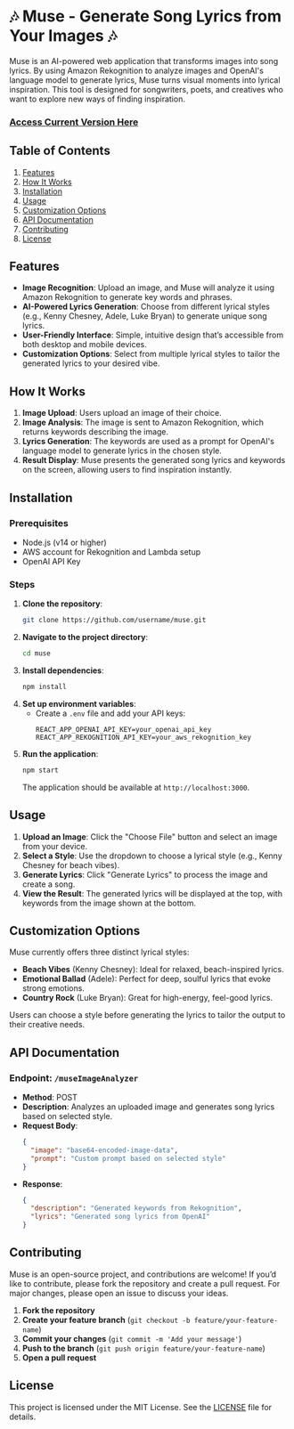 # 🎶 Muse - Generate Song Lyrics from Your Images 🎶

Muse is an AI-powered web application that transforms images into song lyrics. By using Amazon Rekognition to analyze images and OpenAI's language model to generate lyrics, Muse turns visual moments into lyrical inspiration. This tool is designed for songwriters, poets, and creatives who want to explore new ways of finding inspiration.

### [Access Current Version Here](https://master.d2el33hfyb2pay.amplifyapp.com/) ###

## Table of Contents

1. [Features](#features)
2. [How It Works](#how-it-works)
3. [Installation](#installation)
4. [Usage](#usage)
5. [Customization Options](#customization-options)
6. [API Documentation](#api-documentation)
7. [Contributing](#contributing)
8. [License](#license)

## Features

- **Image Recognition**: Upload an image, and Muse will analyze it using Amazon Rekognition to generate key words and phrases.
- **AI-Powered Lyrics Generation**: Choose from different lyrical styles (e.g., Kenny Chesney, Adele, Luke Bryan) to generate unique song lyrics.
- **User-Friendly Interface**: Simple, intuitive design that’s accessible from both desktop and mobile devices.
- **Customization Options**: Select from multiple lyrical styles to tailor the generated lyrics to your desired vibe.

## How It Works

1. **Image Upload**: Users upload an image of their choice.
2. **Image Analysis**: The image is sent to Amazon Rekognition, which returns keywords describing the image.
3. **Lyrics Generation**: The keywords are used as a prompt for OpenAI's language model to generate lyrics in the chosen style.
4. **Result Display**: Muse presents the generated song lyrics and keywords on the screen, allowing users to find inspiration instantly.

## Installation

### Prerequisites

- Node.js (v14 or higher)
- AWS account for Rekognition and Lambda setup
- OpenAI API Key

### Steps

1. **Clone the repository**:
   ```bash
   git clone https://github.com/username/muse.git
   ```
2. **Navigate to the project directory**:
   ```bash
   cd muse
   ```
3. **Install dependencies**:
   ```bash
   npm install
   ```
4. **Set up environment variables**:
   - Create a `.env` file and add your API keys:
     ```plaintext
     REACT_APP_OPENAI_API_KEY=your_openai_api_key
     REACT_APP_REKOGNITION_API_KEY=your_aws_rekognition_key
     ```
5. **Run the application**:
   ```bash
   npm start
   ```
   The application should be available at `http://localhost:3000`.

## Usage

1. **Upload an Image**: Click the "Choose File" button and select an image from your device.
2. **Select a Style**: Use the dropdown to choose a lyrical style (e.g., Kenny Chesney for beach vibes).
3. **Generate Lyrics**: Click "Generate Lyrics" to process the image and create a song.
4. **View the Result**: The generated lyrics will be displayed at the top, with keywords from the image shown at the bottom.

## Customization Options

Muse currently offers three distinct lyrical styles:

- **Beach Vibes** (Kenny Chesney): Ideal for relaxed, beach-inspired lyrics.
- **Emotional Ballad** (Adele): Perfect for deep, soulful lyrics that evoke strong emotions.
- **Country Rock** (Luke Bryan): Great for high-energy, feel-good lyrics.

Users can choose a style before generating the lyrics to tailor the output to their creative needs.

## API Documentation

### Endpoint: `/museImageAnalyzer`

- **Method**: POST
- **Description**: Analyzes an uploaded image and generates song lyrics based on selected style.
- **Request Body**:
  ```json
  {
    "image": "base64-encoded-image-data",
    "prompt": "Custom prompt based on selected style"
  }
  ```
- **Response**:
  ```json
  {
    "description": "Generated keywords from Rekognition",
    "lyrics": "Generated song lyrics from OpenAI"
  }
  ```

## Contributing

Muse is an open-source project, and contributions are welcome! If you’d like to contribute, please fork the repository and create a pull request. For major changes, please open an issue to discuss your ideas.

1. **Fork the repository**
2. **Create your feature branch** (`git checkout -b feature/your-feature-name`)
3. **Commit your changes** (`git commit -m 'Add your message'`)
4. **Push to the branch** (`git push origin feature/your-feature-name`)
5. **Open a pull request**

## License

This project is licensed under the MIT License. See the [LICENSE](LICENSE) file for details.
